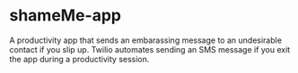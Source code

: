 # shameMe-app

A productivity app that sends an embarassing message to an undesirable contact if you slip up. Twilio automates sending an SMS message if you exit the app during a productivity session.
